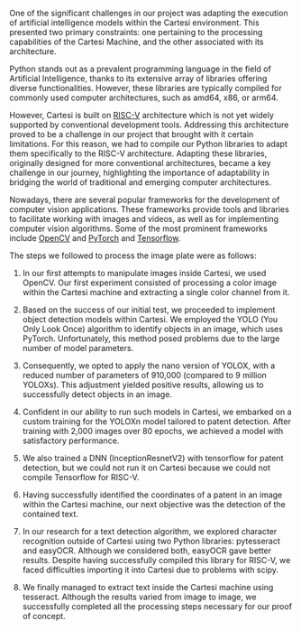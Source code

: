 One of the significant challenges in our project was adapting the execution of artificial intelligence models within the Cartesi environment. This presented two primary constraints: one pertaining to the processing capabilities of the Cartesi Machine, and the other associated with its architecture.

Python stands out as a prevalent programming language in the field of Artificial Intelligence, thanks to its extensive array of libraries offering diverse functionalities. However, these libraries are typically compiled for commonly used computer architectures, such as amd64, x86, or arm64.

However, Cartesi is built on [RISC-V](https://riscv.org/) architecture which is not yet widely supported by conventional development tools. Addressing this architecture proved to be a challenge in our project that brought with it certain limitations. For this reason, we had to compile our Python libraries to adapt them specifically to the RISC-V architecture. Adapting these libraries, originally designed for more conventional architectures, became a key challenge in our journey, highlighting the importance of adaptability in bridging the world of traditional and emerging computer architectures.

Nowadays, there are several popular frameworks for the development of computer vision applications. These frameworks provide tools and libraries to facilitate working with images and videos, as well as for implementing computer vision algorithms. Some of the most prominent frameworks include [OpenCV](https://opencv.org/) and [PyTorch](https://pytorch.org/) and [Tensorflow](https://www.tensorflow.org/).

The steps we followed to process the image plate were as follows:

1. In our first attempts to manipulate images inside Cartesi, we used OpenCV. Our first experiment consisted of processing a color image within the Cartesi machine and extracting a single color channel from it.

1. Based on the success of our initial test, we proceeded to implement object detection models within Cartesi. We employed the YOLO (You Only Look Once) algorithm to identify objects in an image, which uses PyTorch. Unfortunately, this method posed problems due to the large number of model parameters.

1. Consequently, we opted to apply the nano version of YOLOX, with a reduced number of parameters of 910,000 (compared to 9 million YOLOXs). This adjustment yielded positive results, allowing us to successfully detect objects in an image.

1. Confident in our ability to run such models in Cartesi, we embarked on a custom training for the YOLOXn model tailored to patent detection. After training with 2,000 images over 80 epochs, we achieved a model with satisfactory performance.

1. We also trained a DNN (InceptionResnetV2) with tensorflow for patent detection, but we could not run it on Cartesi because we could not compile Tensorflow for RISC-V.

1. Having successfully identified the coordinates of a patent in an image within the Cartesi machine, our next objective was the detection of the contained text.

1. In our research for a text detection algorithm, we explored character recognition outside of Cartesi using two Python libraries: pytesseract and easyOCR. Although we considered both, easyOCR gave better results. Despite having successfully compiled this library for RISC-V, we faced difficulties importing it into Cartesi due to problems with scipy.

1. We finally managed to extract text inside the Cartesi machine using tesseract. Although the results varied from image to image, we successfully completed all the processing steps necessary for our proof of concept.
